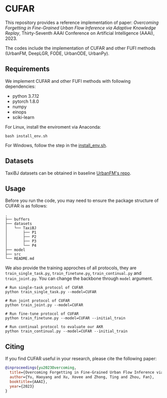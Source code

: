 # CUFAR
This repository provides a reference implementation of paper: *Overcoming Forgetting in Fine-Grained Urban Flow Inference via Adaptive Knowledge Replay*, Thirty-Seventh AAAI Conference on Artificial Intelligence (AAAI), 2023.

The codes include the implementation of CUFAR and other FUFI methods (UrbanFM, DeepLGR, FODE, UrbanODE, UrbanPy).

## Requirements
We implement CUFAR and other FUFI methods with following dependencies:
* python 3.7.12
* pytorch 1.8.0
* numpy
* einops
* sciki-learn

For Linux, install the enviroment via Anaconda:
```shell
bash install_env.sh
```
For Windows, follow the step in the [install_env.sh](install_env.sh).


## Datasets
TaxiBJ datasets can be obtained in baseline [UrbanFM's repo](https://github.com/yoshall/UrbanFM/tree/master/data).


## Usage
Before you run the code, you may need to ensure the package structure of CUFAR is as follows:
```
.
├── buffers
├── datasets
│   └── TaxiBJ
│       ├── P1
│       ├── P2
│       ├── P3
│       └── P4
├── model
├── src
└── README.md
```

We also provide the training approches of all protocols, they are `train_single_task.py`, `train_finetune.py`, `train_continual.py` and `train_joint.py`. You can change the backbone through `model` argument.

```
# Run single-task protocol of CUFAR
python train_single_task.py --model=CUFAR

# Run joint protocol of CUFAR
python train_joint.py --model=CUFAR

# Run fine-tune protocol of CUFAR
python train_finetune.py --model=CUFAR --initial_train

# Run continual protocol to evaluate our AKR
python train_continual.py --model=CUFAR --initial_train
```

## Citing
If you find CUFAR useful in your research, please cite the following paper:
```bibtex
@inproceedings{yu2023Overcoming,
  title={Overcoming Forgetting in Fine-Grained Urban Flow Inference via Adaptive Knowledge Replay},
  author={Yu, Haoyang and Xu, Xovee and Zhong, Ting and Zhou, Fan},
  booktitle={AAAI},
  year={2023}
} 
```
